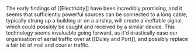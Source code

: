 The early findings of [[Electricity]] have been incredibly promising, and it seems that sufficiently powerful sources can be connected to a long cable, typically strung up a building or on a airship, will create a ineffable signal, which could possibly be caught and received by a similar device. 
This technology seems invaluable going forward, as it'd drastically ease our organisation of aerial traffic over at [[Duley and Port]], and possibly replace a fair bit of mail and courier traffic. 

